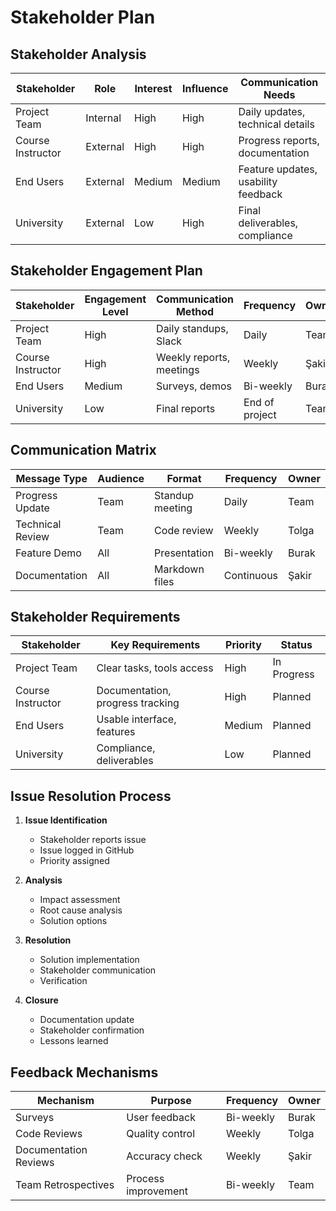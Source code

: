 # Stakeholder Plan

## Stakeholder Analysis

| Stakeholder | Role | Interest | Influence | Communication Needs |
|------------|------|----------|-----------|---------------------|
| Project Team | Internal | High | High | Daily updates, technical details |
| Course Instructor | External | High | High | Progress reports, documentation |
| End Users | External | Medium | Medium | Feature updates, usability feedback |
| University | External | Low | High | Final deliverables, compliance |

## Stakeholder Engagement Plan

| Stakeholder | Engagement Level | Communication Method | Frequency | Owner |
|------------|-----------------|----------------------|-----------|-------|
| Project Team | High | Daily standups, Slack | Daily | Team |
| Course Instructor | High | Weekly reports, meetings | Weekly | Şakir |
| End Users | Medium | Surveys, demos | Bi-weekly | Burak |
| University | Low | Final reports | End of project | Team |

## Communication Matrix

| Message Type | Audience | Format | Frequency | Owner |
|--------------|----------|--------|-----------|-------|
| Progress Update | Team | Standup meeting | Daily | Team |
| Technical Review | Team | Code review | Weekly | Tolga |
| Feature Demo | All | Presentation | Bi-weekly | Burak |
| Documentation | All | Markdown files | Continuous | Şakir |

## Stakeholder Requirements

| Stakeholder | Key Requirements | Priority | Status |
|------------|-----------------|----------|--------|
| Project Team | Clear tasks, tools access | High | In Progress |
| Course Instructor | Documentation, progress tracking | High | Planned |
| End Users | Usable interface, features | Medium | Planned |
| University | Compliance, deliverables | Low | Planned |

## Issue Resolution Process

1. **Issue Identification**
   - Stakeholder reports issue
   - Issue logged in GitHub
   - Priority assigned

2. **Analysis**
   - Impact assessment
   - Root cause analysis
   - Solution options

3. **Resolution**
   - Solution implementation
   - Stakeholder communication
   - Verification

4. **Closure**
   - Documentation update
   - Stakeholder confirmation
   - Lessons learned

## Feedback Mechanisms

| Mechanism | Purpose | Frequency | Owner |
|-----------|---------|-----------|-------|
| Surveys | User feedback | Bi-weekly | Burak |
| Code Reviews | Quality control | Weekly | Tolga |
| Documentation Reviews | Accuracy check | Weekly | Şakir |
| Team Retrospectives | Process improvement | Bi-weekly | Team | 